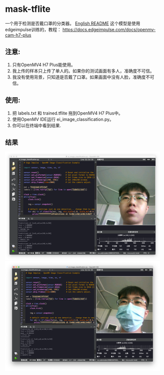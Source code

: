 # mask-tflite
一个用于检测是否戴口罩的分类器。
[English README](https://github.com/SingTown/mask-tflite/blob/main/README.md)
这个模型是使用edgeimpulse训练的，教程：
https://docs.edgeimpulse.com/docs/openmv-cam-h7-plus

## 注意:

1. 只有OpenMV4 H7 Plus能使用。
2. 我上传的样本只上传了单人的。如果你的测试画面有多人，准确度不可信。
3. 我没有使用背景，只知道是否戴了口罩。如果画面中没有人脸，准确度不可信。

## 使用:
1. 把 labels.txt 和 trained.tflite 拖到OpenMV4 H7 Plus中。
2. 使用OpenMV IDE运行 ei_image_classification.py。
3. 你可以在终端中看到结果.

## 结果
![test_face](https://github.com/SingTown/mask-tflite/blob/main/test/test_face.png)
![test_mask](https://github.com/SingTown/mask-tflite/blob/main/test/test_mask.png)
